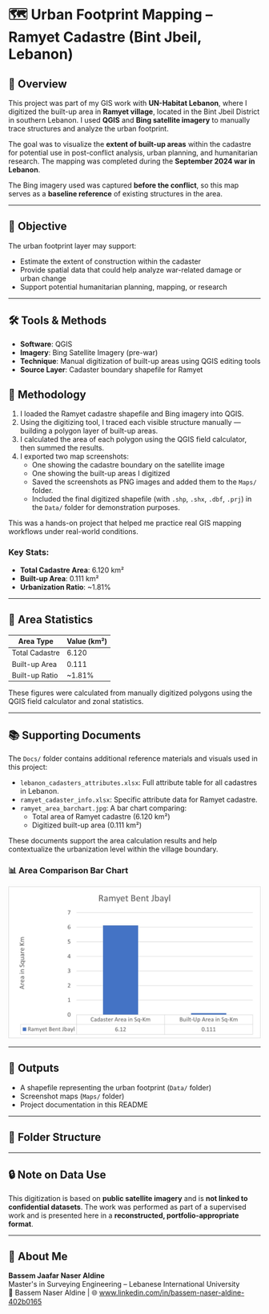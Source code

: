 # 🗺️ Urban Footprint Mapping – Ramyet Cadastre (Bint Jbeil, Lebanon)

## 📍 Overview
This project was part of my GIS work with **UN-Habitat Lebanon**, where I digitized the built-up area in **Ramyet village**, located in the Bint Jbeil District in southern Lebanon. I used **QGIS** and **Bing satellite imagery** to manually trace structures and analyze the urban footprint.

The goal was to visualize the **extent of built-up areas** within the cadastre for potential use in post-conflict analysis, urban planning, and humanitarian research. The mapping was completed during the **September 2024 war in Lebanon**.

The Bing imagery used was captured **before the conflict**, so this map serves as a **baseline reference** of existing structures in the area.

---

## 🎯 Objective
The urban footprint layer may support:
- Estimate the extent of construction within the cadaster
- Provide spatial data that could help analyze war-related damage or urban change
- Support potential humanitarian planning, mapping, or research

---

## 🛠 Tools & Methods

- **Software**: QGIS
- **Imagery**: Bing Satellite Imagery (pre-war)
- **Technique**: Manual digitization of built-up areas using QGIS editing tools
- **Source Layer**: Cadaster boundary shapefile for Ramyet

## 🧪 Methodology

1. I loaded the Ramyet cadastre shapefile and Bing imagery into QGIS.
2. Using the digitizing tool, I traced each visible structure manually — building a polygon layer of built-up areas.
3. I calculated the area of each polygon using the QGIS field calculator, then summed the results.
4. I exported two map screenshots:
   - One showing the cadastre boundary on the satellite image
   - One showing the built-up areas I digitized
   - Saved the screenshots as PNG images and added them to the `Maps/` folder.
   - Included the final digitized shapefile (with `.shp`, `.shx`, `.dbf`, `.prj`) in the `Data/` folder for demonstration purposes.

This was a hands-on project that helped me practice real GIS mapping workflows under real-world conditions.

### Key Stats:
- **Total Cadastre Area**: 6.120 km²  
- **Built-up Area**: 0.111 km²  
- **Urbanization Ratio**: ~1.81%

---

## 📐 Area Statistics
| Area Type       | Value (km²) |
|-----------------|-------------|
| Total Cadastre  | 6.120       |
| Built-up Area   | 0.111       |
| Built-up Ratio  | ~1.81%      |

These figures were calculated from manually digitized polygons using the QGIS field calculator and zonal statistics.

---

## 📚 Supporting Documents

The `Docs/` folder contains additional reference materials and visuals used in this project:

- `lebanon_cadasters_attributes.xlsx`: Full attribute table for all cadastres in Lebanon.
- `ramyet_cadaster_info.xlsx`: Specific attribute data for Ramyet cadastre.
- `ramyet_area_barchart.jpg`: A bar chart comparing:
  - Total area of Ramyet cadastre (6.120 km²)
  - Digitized built-up area (0.111 km²)

These documents support the area calculation results and help contextualize the urbanization level within the village boundary.

### 📊 Area Comparison Bar Chart
![Area Chart](Docs/ramyet_area_barchart.jpg)


---

## 🧭 Outputs
- A shapefile representing the urban footprint (`Data/` folder)
- Screenshot maps (`Maps/` folder)
- Project documentation in this README

---

## 📂 Folder Structure



---

## 🔒 Note on Data Use
This digitization is based on **public satellite imagery** and is **not linked to confidential datasets**. The work was performed as part of a supervised work and is presented here in a **reconstructed, portfolio-appropriate format**.

---

## 👤 About Me
**Bassem Jaafar Naser Aldine**  
Master's in Surveying Engineering – Lebanese International University  
📧 Bassem Naser Aldine | 🌐 www.linkedin.com/in/bassem-naser-aldine-402b0165

